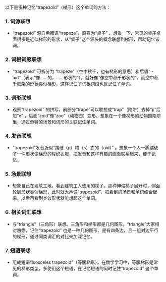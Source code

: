 以下是多种记忆“trapezoid”（梯形）这个单词的方法：

### 1. 词源联想
 - “trapezoid” 源自希腊语“trapeza”，原意为“桌子” 。想象一下，常见的桌子桌面很多是近似梯形的形状，从“桌子”这个源头的概念联想到梯形，帮助记忆该词。

### 2. 词根词缀联想
 - “trapezoid” 可拆分为 “trapeze”（空中秋千，也有梯形的意思）和后缀“ -oid”（表示“像……的，……形状的”）。就好像“像空中秋千形状的”，而空中秋千框架的形状类似梯形，这样记住了词根词缀也就记住了单词。

### 3. 词形联想
 - 观察“trapezoid” 的拼写，前部分“trape”可以联想成“trap”（陷阱）去掉“p”后加“e” ，后面“zoid”像“zoo”（动物园）变形。想象在一个像梯形的动物园陷阱里，通过奇特的场景和词形的关联记住单词。

### 4. 发音联想
 - “trapezoid”发音近似“踹破（p）梭（s）衣的（oid）” 。想象一个人一脚踹破了一件形状像梯形的梭织衣服，把发音和这样有趣的画面联系起来，便于记忆。

### 5. 场景联想
 - 想象自己在建筑工地，看到建筑工人使用的梯子。那种伸缩梯子展开时，侧面轮廓形状类似梯形，此时就大声说“trapezoid”，把看到的场景和单词结合起来。以后再看到类似形状就能想起这个单词。

### 6. 相关词汇联想
 - 与“triangle”（三角形）联想。三角形和梯形都是几何图形，“triangle”大家相对熟悉，记住“trapezoid” 也是一种几何图形，是有四条边，且一组对边平行的梯形，通过同类词汇的对比来加深记忆。

### 7. 短语联想
 - 组成短语“isosceles trapezoid”（等腰梯形）。在数学学习中，等腰梯形是常见的梯形类型，多使用这个短语，在记忆短语的同时记住“trapezoid” 这个单词。 